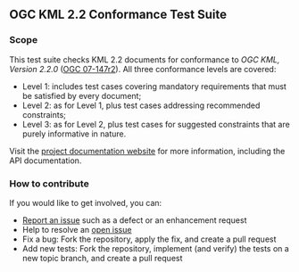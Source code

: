 ## OGC KML 2.2 Conformance Test Suite

### Scope

This test suite checks KML 2.2 documents for conformance to _OGC KML, Version 
2.2.0_ ([OGC 07-147r2](http://portal.opengeospatial.org/files/?artifact_id=27810)). 
All three conformance levels are covered:

* Level 1: includes test cases covering mandatory requirements that must be 
satisfied by every document;
* Level 2: as for Level 1, plus test cases addressing recommended constraints;
* Level 3: as for Level 2, plus test cases for suggested constraints that are 
purely informative in nature.

Visit the [project documentation website](http://opengeospatial.github.io/ets-kml22/) 
for more information, including the API documentation.

### How to contribute

If you would like to get involved, you can:

* [Report an issue](https://github.com/opengeospatial/ets-kml22/issues) such as a defect or 
an enhancement request
* Help to resolve an [open issue](https://github.com/opengeospatial/ets-kml22/issues?q=is%3Aopen)
* Fix a bug: Fork the repository, apply the fix, and create a pull request
* Add new tests: Fork the repository, implement (and verify) the tests on a new topic branch, 
and create a pull request
